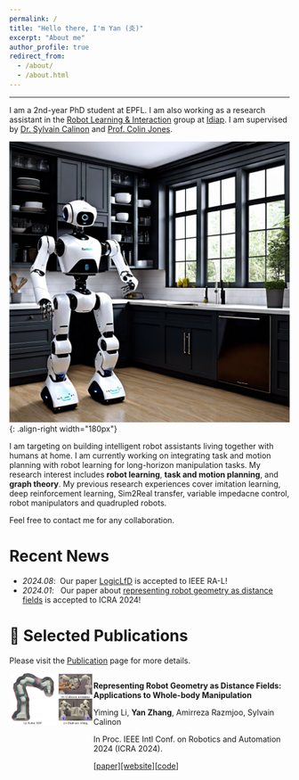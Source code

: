 ```yaml
---
permalink: /
title: "Hello there, I'm Yan (炎)"
excerpt: "About me"
author_profile: true
redirect_from: 
  - /about/
  - /about.html
---
```

---
I am a 2nd-year PhD student at EPFL. I am also working as a research assistant in the [Robot Learning & Interaction](https://www.idiap.ch/en/scientific-research/robot-learning-and-interaction) group at [Idiap](https://www.idiap.ch/en). I am supervised by [Dr. Sylvain Calinon](https://calinon.ch/index.htm) and [Prof. Colin Jones](https://people.epfl.ch/colin.jones). 

![Research goals](/images/kitchen_robot.png){: .align-right width="180px"}

I am targeting on building intelligent robot assistants living together with humans at home. I am currently working on integrating task and motion planning with robot learning for long-horizon manipulation tasks. My research interest includes **robot learning**, **task and motion planning**, and **graph theory**. My previous research experiences cover imitation learning, deep reinforcement learning, Sim2Real transfer, variable impedacne control, robot manipulators and quadrupled robots. 

Feel free to contact me for any collaboration.

# Recent News
- *2024.08*: &nbsp;Our paper [LogicLfD](https://ieeexplore.ieee.org/abstract/document/10569055/) is accepted to IEEE RA-L!
- *2024.01*: &nbsp; Our paper about [representing robot geometry as distance fields](https://arxiv.org/pdf/2307.00533) is accepted to ICRA 2024!

# 📝 Selected Publications

Please visit the [Publication](https://ollieyzhang.github.io/publications/) page for more details.

<div class='paper-box' style="display: flex; align-items: flex-start;">
  <div class='paper-box-image' style="flex: 0 0 auto; width: 30%;">
    <div>
      <img src='images/RDF.png' alt="sym" style="width: 100%;">
    </div>
  </div>
  <div class='paper-box-text' style="flex: 1;" markdown="1">

**Representing Robot Geometry as Distance Fields: Applications to Whole-body Manipulation**

Yiming Li, **Yan Zhang**, Amirreza Razmjoo, Sylvain Calinon

In Proc. IEEE Intl Conf. on Robotics and Automation 2024 (ICRA 2024).

[[paper]](https://arxiv.org/pdf/2307.00533)[[website]](https://sites.google.com/view/lrdf)[[code](https://github.com/yimingli1998/RDF)]
</div>
</div>
  

